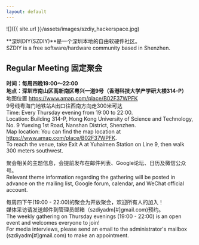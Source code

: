 ```yaml
---
layout: default
---
```


<div class="home-photo" markdown="span">
![]({{ site.url }}/assets/images/szdiy_hackerspace.jpg)
</div>

**深圳DIY(SZDIY)**是一个深圳本地的自由软硬件社区。
<br/>SZDIY is a free software/hardware community based in Shenzhen.


## Regular Meeting 固定聚会

**时间：每周四晚19:00～22:00**  
**地点：深圳市南山区高新南区粤兴一道9号（香港科技大学产学研大楼314-P）**  
地图位置 https://www.amap.com/place/B02F37WPFK  
9号线粤海门地铁站A出口往西南方向走300米可达  
Time: Every Thursday evening from 19:00 to 22:00.  
Location: Building 314-P, Hong Kong University of Science and Technology, No. 9 Yuexing 1st Road, Nanshan District, Shenzhen.  
Map location: You can find the map location at https://www.amap.com/place/B02F37WPFK.  
To reach the venue, take Exit A at Yuhaimen Station on Line 9, then walk 300 meters southwest.

聚会相关的主题信息，会提前发布在邮件列表、Google论坛、日历及微信公众号。  
Relevant theme information regarding the gathering will be posted in advance on the mailing list, Google forum, calendar, and WeChat official account.

每周四下午(19:00 - 22:00)的聚会为开放聚会，欢迎所有人的加入！  
媒体采访请发送邮件到管理员邮箱（szdiyadm[#]gmail.com)预约。  
The weekly gathering on Thursday evenings (19:00 - 22:00) is an open event and welcomes everyone to join!   
For media interviews, please send an email to the administrator's mailbox (szdiyadm[#]gmail.com) to make an appointment.
